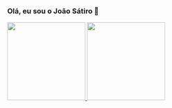 ### Olá, eu sou o João Sátiro 👋

<div>
  <a href="https://github.com/joaosatiro">
  <img height="180em" src="https://github-readme-stats.vercel.app/api?username=joaosatiro&show_icons=true&theme=dark&include_all_commits=true&count_private=true"/>
  <img height="180em" src="https://github-readme-stats.vercel.app/api/top-langs/?username=joaosatiro&layout=compact&langs_count=7&theme=dark"/>
</div>
